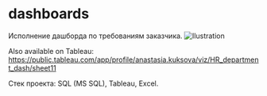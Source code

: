 # dashboards
Исполнение дашборда по требованиям заказчика.
![Ilustration](https://i.ibb.co/vLbV3nf/2.png)

Also available on Tableau: https://public.tableau.com/app/profile/anastasia.kuksova/viz/HR_department_dash/sheet11

Стек проекта: SQL (MS SQL), Tableau, Excel.
